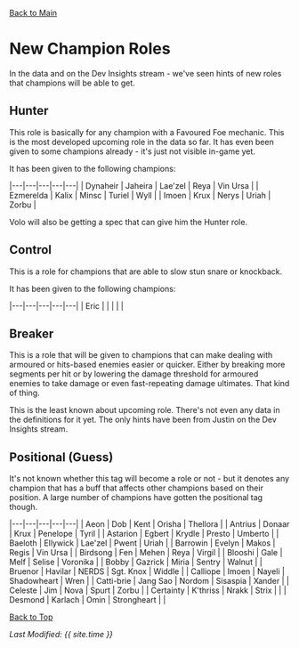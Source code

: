 [Back to Main](index.md)

# New Champion Roles

In the data and on the Dev Insights stream - we've seen hints of new roles that champions will be able to get.

## Hunter

This role is basically for any champion with a Favoured Foe mechanic. This is the most developed upcoming role in the data so far. It has even been given to some champions already - it's just not visible in-game yet.

It has been given to the following champions:

|---|---|---|---|---|
| Dynaheir | Jaheira | Lae'zel | Reya | Vin Ursa |
| Ezmerelda | Kalix | Minsc | Turiel | Wyll |
| Imoen | Krux | Nerys | Uriah | Zorbu |

Volo will also be getting a spec that can give him the Hunter role.

## Control

This is a role for champions that are able to slow stun snare or knockback.

It has been given to the following champions:

|---|---|---|---|---|
| Eric |  |  |  |  |

## Breaker

This is a role that will be given to champions that can make dealing with armoured or hits-based enemies easier or quicker. Either by breaking more segments per hit or by lowering the damage threshold for armoured enemies to take damage or even fast-repeating damage ultimates. That kind of thing.

This is the least known about upcoming role. There's not even any data in the definitions for it yet. The only hints have been from Justin on the Dev Insights stream.

## Positional (Guess)

It's not known whether this tag will become a role or not - but it denotes any champion that has a buff that affects other champions based on their position. A large number of champions have gotten the positional tag though.

|---|---|---|---|---|
| Aeon | Dob | Kent | Orisha | Thellora |
| Antrius | Donaar | Krux | Penelope | Tyril |
| Astarion | Egbert | Krydle | Presto | Umberto |
| Baeloth | Ellywick | Lae'zel | Pwent | Uriah |
| Barrowin | Evelyn | Makos | Regis | Vin Ursa |
| Birdsong | Fen | Mehen | Reya | Virgil |
| Blooshi | Gale | Melf | Selise | Voronika |
| Bobby | Gazrick | Miria | Sentry | Walnut |
| Bruenor | Havilar | NERDS | Sgt. Knox | Widdle |
| Calliope | Imoen | Nayeli | Shadowheart | Wren |
| Catti-brie | Jang Sao | Nordom | Sisaspia | Xander |
| Celeste | Jim | Nova | Spurt | Zorbu |
| Certainty | K'thriss | Nrakk | Strix |  |
| Desmond | Karlach | Omin | Strongheart |  |

[Back to Top](#top)

*Last Modified: {{ site.time }}*